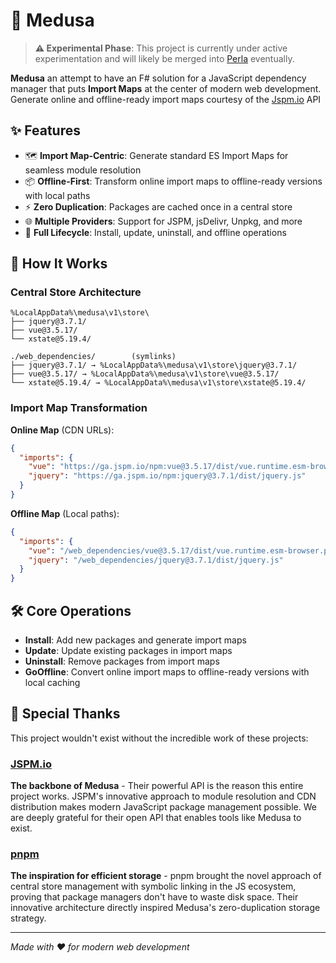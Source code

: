 # 🐍 Medusa

> **⚠️ Experimental Phase**: This project is currently under active experimentation and will likely be merged into [Perla](https://github.com/AngelMunoz/Perla) eventually.

**Medusa** an attempt to have an F# solution for a JavaScript dependency manager that puts **Import Maps** at the center of modern web development. Generate online and offline-ready import maps courtesy of the [Jspm.io](https://jspm.io) API

## ✨ Features

- 🗺️ **Import Map-Centric**: Generate standard ES Import Maps for seamless module resolution
- 📦 **Offline-First**: Transform online import maps to offline-ready versions with local paths
- ⚡ **Zero Duplication**: Packages are cached once in a central store
- 🌐 **Multiple Providers**: Support for JSPM, jsDelivr, Unpkg, and more
- 🔄 **Full Lifecycle**: Install, update, uninstall, and offline operations

## 📁 How It Works

### Central Store Architecture

```
%LocalAppData%\medusa\v1\store\
├── jquery@3.7.1/
├── vue@3.5.17/
└── xstate@5.19.4/

./web_dependencies/        (symlinks)
├── jquery@3.7.1/ → %LocalAppData%\medusa\v1\store\jquery@3.7.1/
├── vue@3.5.17/ → %LocalAppData%\medusa\v1\store\vue@3.5.17/
└── xstate@5.19.4/ → %LocalAppData%\medusa\v1\store\xstate@5.19.4/
```

### Import Map Transformation

**Online Map** (CDN URLs):

```json
{
  "imports": {
    "vue": "https://ga.jspm.io/npm:vue@3.5.17/dist/vue.runtime.esm-browser.prod.js",
    "jquery": "https://ga.jspm.io/npm:jquery@3.7.1/dist/jquery.js"
  }
}
```

**Offline Map** (Local paths):

```json
{
  "imports": {
    "vue": "/web_dependencies/vue@3.5.17/dist/vue.runtime.esm-browser.prod.js",
    "jquery": "/web_dependencies/jquery@3.7.1/dist/jquery.js"
  }
}
```

## 🛠️ Core Operations

- **Install**: Add new packages and generate import maps
- **Update**: Update existing packages in import maps
- **Uninstall**: Remove packages from import maps
- **GoOffline**: Convert online import maps to offline-ready versions with local caching

## 🙏 Special Thanks

This project wouldn't exist without the incredible work of these projects:

### [JSPM.io](https://jspm.io)

**The backbone of Medusa** - Their powerful API is the reason this entire project works. JSPM's innovative approach to module resolution and CDN distribution makes modern JavaScript package management possible. We are deeply grateful for their open API that enables tools like Medusa to exist.

### [pnpm](https://pnpm.io)

**The inspiration for efficient storage** - pnpm brought the novel approach of central store management with symbolic linking in the JS ecosystem, proving that package managers don't have to waste disk space. Their innovative architecture directly inspired Medusa's zero-duplication storage strategy.

---

_Made with ❤️ for modern web development_
